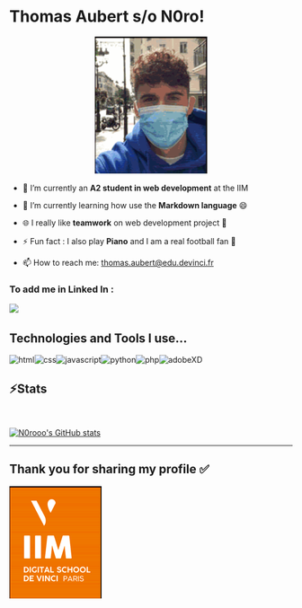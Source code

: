 # Thomas Aubert s/o N0ro!

<p align="center">
<img src="./pdpGif2.gif" width="200">
</p>

- 🔭 I’m currently an <strong>A2 student in web development</strong> at the IIM

- 🌱 I’m currently learning how use the <strong>Markdown language</strong> 😄

- :globe_with_meridians: I really like <strong>teamwork</strong> on web development project :busts_in_silhouette:
- :zap: Fun fact : I also play <strong>Piano</strong> and I am a real football fan :goal_net:

- 📫 How to reach me: thomas.aubert@edu.devinci.fr

### To add me in Linked In :
<a href="https://www.linkedin.com/in/thomas-aubert-0718ba207?originalSubdomain=fr">
<img src="https://cdn.jsdelivr.net/gh/devicons/devicon/icons/linkedin/linkedin-original.svg" width=60>
</a>

## Technologies and Tools I use...

<img src="https://cdn.jsdelivr.net/gh/devicons/devicon/icons/html5/html5-original.svg" width="50" alt="html"/><img src="https://cdn.jsdelivr.net/gh/devicons/devicon/icons/css3/css3-original.svg" width="50" alt="css" /><img src="https://cdn.jsdelivr.net/gh/devicons/devicon/icons/javascript/javascript-original.svg" width="50" alt="javascript" /><img src="https://cdn.jsdelivr.net/gh/devicons/devicon/icons/python/python-original.svg" width="50" alt="python"/><img src="https://cdn.jsdelivr.net/gh/devicons/devicon/icons/php/php-original.svg" width="50" alt="php"/><img src="https://cdn.jsdelivr.net/gh/devicons/devicon/icons/xd/xd-line.svg" width=50 alt="adobeXD"/>



## :zap:Stats
<br>

[![N0rooo's GitHub stats](https://github-readme-stats.vercel.app/api?username=N0rooo)](https://github.com/N0rooo/github-readme-stats)

***
## Thank you for sharing my profile :white_check_mark:

![Pdp glitch](./iimGlitchh.gif)












